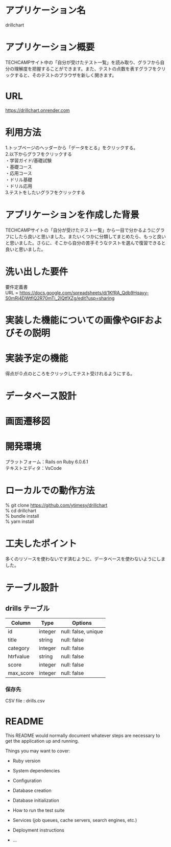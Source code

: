 
# アプリケーション名
drillchart

# アプリケーション概要
TECHCAMPサイト中の「自分が受けたテスト一覧」を読み取り、グラフから自分の理解度を把握することができます。また、テストの点数を表すグラフをクリックすると、そのテストのブラウザを新しく開きます。

# URL
https://drillchart.onrender.com

# 利用方法	
1.トップページのヘッダーから「データをとる」をクリックする。  
2.以下からグラフをクリックする  
  ・学習ガイド/基礎試験  
  ・基礎コース  
  ・応用コース  
  ・ドリル基礎  
  ・ドリル応用  
3.テストをしたいグラフをクリックする  

# アプリケーションを作成した背景
TECHCAMPサイトの「自分が受けたテスト一覧」から一目で分かるようにグラフにしたら良いと思いました。またいくつかに分類してまとめたら、もっと良いと思いました。さらに、そこから自分の苦手そうなテストを選んで復習できると良いと思いました。

# 洗い出した要件
要件定義書  
URL = https://docs.google.com/spreadsheets/d/1KfRA_Qdb9Hqayy-S0mRj4DWtflQ2R70mTi_2IQtfXZg/edit?usp=sharing

# 実装した機能についての画像やGIFおよびその説明


# 実装予定の機能
得点が０点のところをクリックしてテスト受けれるようにする。

# データベース設計


# 画面遷移図

# 開発環境
プラットフォーム：Rails on Ruby 6.0.6.1  
テキストエディタ：VsCode

# ローカルでの動作方法
% git clone https://github.com/ytimesy/drillchart  
% cd drillchart  
% bundle install  
% yarn install  

# 工夫したポイント
多くのリソースを使わないです済むように、データベースを使わないようにしました。

# テーブル設計
## drills テーブル

| Column        | Type    | Options                   |
| ------------- | ------- | ------------------------- |
| id            | integer | null: false, unique       |
| title         | string  | null: false               |
| category      | integer | null: false               |
| htrfvalue     | string  | null: false               |
| score         | integer | null: false               |
| max_score     | integer | null: false               |

### 保存先
 CSV file : drills.csv

# README

This README would normally document whatever steps are necessary to get the
application up and running.

Things you may want to cover:

* Ruby version

* System dependencies

* Configuration

* Database creation

* Database initialization

* How to run the test suite

* Services (job queues, cache servers, search engines, etc.)

* Deployment instructions

* ...
